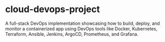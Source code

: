 # cloud-devops-project
A full-stack DevOps implementation showcasing how to build, deploy, and monitor a containerized app using DevOps tools like Docker, Kubernetes, Terraform, Ansible, Jenkins, ArgoCD, Prometheus, and Grafana.
